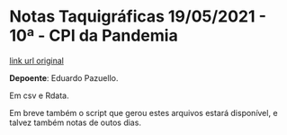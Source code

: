 # Notas Taquigráficas 19/05/2021 - 10ª - CPI da Pandemia

[link url original](https://www25.senado.leg.br/web/atividade/notas-taquigraficas/-/notas/r/9996)

**Depoente**: Eduardo Pazuello.

Em csv e Rdata.

Em breve também o script que gerou estes arquivos estará disponível, e talvez também notas de outos dias.